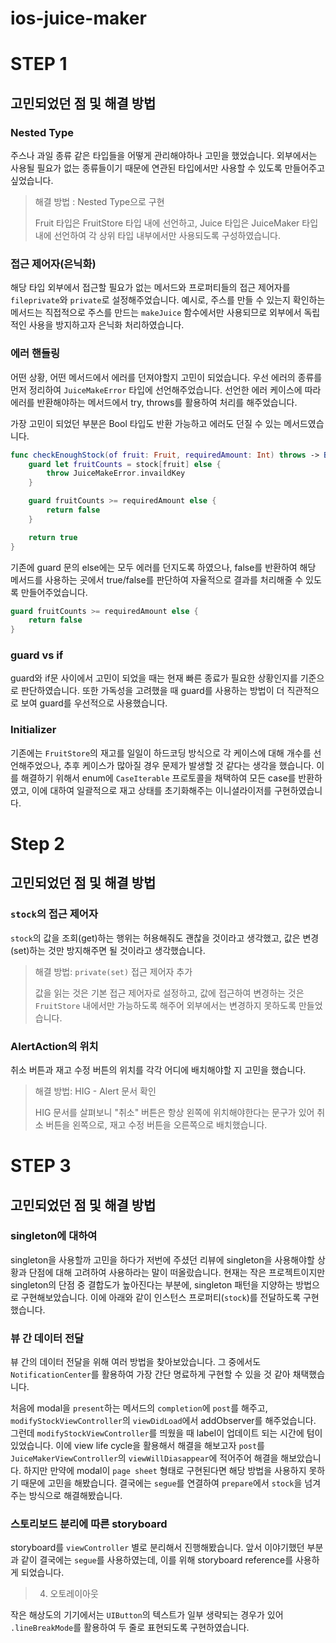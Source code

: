 # ios-juice-maker

# STEP 1

## 고민되었던 점 및 해결 방법

### Nested Type

주스나 과일 종류 같은 타입들을 어떻게 관리해야하나 고민을 했었습니다. 외부에서는 사용될 필요가 없는 종류들이기 때문에 연관된 타입에서만 사용할 수 있도록 만들어주고 싶었습니다. 

> 해결 방법 : Nested Type으로 구현
>
> Fruit 타입은 FruitStore 타입 내에 선언하고, Juice 타입은 JuiceMaker 타입 내에 선언하여 각 상위 타입 내부에서만 사용되도록 구성하였습니다.

### 접근 제어자(은닉화)

해당 타입 외부에서 접근할 필요가 없는 메서드와 프로퍼티들의 접근 제어자를 `fileprivate`와 `private`로 설정해주었습니다. 예시로, 주스를 만들 수 있는지 확인하는 메서드는 직접적으로 주스를 만드는 `makeJuice` 함수에서만 사용되므로 외부에서 독립적인 사용을 방지하고자 은닉화 처리하였습니다.

### 에러 핸들링

어떤 상황, 어떤 메서드에서 에러를 던져야할지 고민이 되었습니다. 우선 에러의 종류를 먼저 정리하여 `JuiceMakeError` 타입에 선언해주었습니다. 선언한 에러 케이스에 따라 에러를 반환해야하는 메서드에서 try, throws를 활용하여 처리를 해주었습니다. 

가장 고민이 되었던 부분은 Bool 타입도 반환 가능하고 에러도 던질 수 있는 메서드였습니다. 

```swift
func checkEnoughStock(of fruit: Fruit, requiredAmount: Int) throws -> Bool {
    guard let fruitCounts = stock[fruit] else {
        throw JuiceMakeError.invaildKey
    }

    guard fruitCounts >= requiredAmount else {
        return false
    }

    return true
}
```
기존에 guard 문의 else에는 모두 에러를 던지도록 하였으나, false를 반환하여 해당 메서드를 사용하는 곳에서 true/false를 판단하여 자율적으로 결과를 처리해줄 수 있도록 만들어주었습니다. 

```swift
guard fruitCounts >= requiredAmount else {
    return false
}
```


### guard vs if 

guard와 if문 사이에서 고민이 되었을 때는 현재 빠른 종료가 필요한 상황인지를 기준으로 판단하였습니다. 또한 가독성을 고려했을 때 guard를 사용하는 방법이 더 직관적으로 보여 guard를 우선적으로 사용했습니다.



### Initializer

기존에는 `FruitStore`의 재고를 일일이 하드코딩 방식으로 각 케이스에 대해 개수를 선언해주었으나, 추후 케이스가 많아질 경우 문제가 발생할 것 같다는 생각을 했습니다. 이를 해결하기 위해서 enum에 `CaseIterable` 프로토콜을 채택하여 모든 case를 반환하였고, 이에 대하여 일괄적으로 재고 상태를 초기화해주는 이니셜라이저를 구현하였습니다. 


# Step 2 

## 고민되었던 점 및 해결 방법

### `stock`의 접근 제어자 

`stock`의 값을 조회(get)하는 행위는 허용해줘도 괜찮을 것이라고 생각했고, 값은 변경(set)하는 것만 방지해주면 될 것이라고 생각했습니다. 

> 해결 방법: `private(set)` 접근 제어자 추가
> 
> 값을 읽는 것은 기본 접근 제어자로 설정하고, 값에 접근하여 변경하는 것은 `FruitStore` 내에서만 가능하도록 해주어 외부에서는 변경하지 못하도록 만들었습니다. 

### AlertAction의 위치

취소 버튼과 재고 수정 버튼의 위치를 각각 어디에 배치해야할 지 고민을 했습니다. 

> 해결 방법: HIG - Alert 문서 확인
> 
> HIG 문서를 살펴보니 "취소" 버튼은 항상 왼쪽에 위치해야한다는 문구가 있어 취소 버튼을 왼쪽으로, 재고 수정 버튼을 오른쪽으로 배치했습니다.

# STEP 3

## 고민되었던 점 및 해결 방법

### singleton에 대하여

singleton을 사용할까 고민을 하다가 저번에 주셨던 리뷰에 singleton을 사용해야할 상황과 단점에 대해 고려하여 사용하라는 말이 떠올랐습니다. 현재는 작은 프로젝트이지만 singleton의 단점 중 결합도가 높아진다는 부분에, singleton 패턴을 지양하는 방법으로 구현해보았습니다. 
 이에 아래와 같이 인스턴스 프로퍼티(`stock`)를 전달하도록 구현했습니다.
 
### 뷰 간 데이터 전달

뷰 간의 데이터 전달을 위해 여러 방법을 찾아보았습니다. 그 중에서도 `NotificationCenter`를 활용하여 가장 간단 명료하게 구현할 수 있을 것 같아 채택했습니다. 

처음에 modal을 `present`하는 메서드의 `completion`에 `post`를 해주고, `modifyStockViewController`의 `viewDidLoad`에서 addObserver를 해주었습니다. 그런데 `modifyStockViewController`를 띄웠을 때 label이 업데이트 되는 시간에 텀이 있었습니다. 이에 view life cycle을 활용해서 해결을 해보고자 `post`를 `JuiceMakerViewController`의 `viewWillDiasappear`에 적어주어 해결을 해보았습니다. 하지만 만약에 modal이 `page sheet` 형태로 구현된다면 해당 방법을 사용하지 못하기 때문에 고민을 해봤습니다. 결국에는 `segue`를 연결하여 `prepare`에서 `stock`을 넘겨주는 방식으로 해결해봤습니다. 

### 스토리보드 분리에 따른 storyboard 

storyboard를 `viewController` 별로 분리해서 진행해봤습니다. 앞서 이야기했던 부분과 같이 결국에는 `segue`를 사용하였는데, 이를 위해 storyboard reference를 사용하게 되었습니다. 

> 4. 오토레이아웃

작은 해상도의 기기에서는 `UIButton`의 텍스트가 일부 생략되는 경우가 있어 `.lineBreakMode`를 활용하여 두 줄로 표현되도록 구현하였습니다. 
